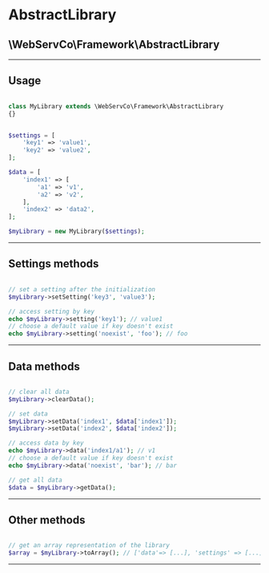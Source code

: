 # AbstractLibrary

## \WebServCo\Framework\AbstractLibrary

---

## Usage

```php

class MyLibrary extends \WebServCo\Framework\AbstractLibrary
{}
```

```php

$settings = [
    'key1' => 'value1',
    'key2' => 'value2',
];

$data = [
    'index1' => [
        'a1' => 'v1',
        'a2' => 'v2',
    ],
    'index2' => 'data2',
];

$myLibrary = new MyLibrary($settings);
```

---

## Settings methods

```php

// set a setting after the initialization
$myLibrary->setSetting('key3', 'value3');

// access setting by key
echo $myLibrary->setting('key1'); // value1
// choose a default value if key doesn't exist
echo $myLibrary->setting('noexist', 'foo'); // foo
```

---

## Data methods

```php

// clear all data
$myLibrary->clearData();

// set data
$myLibrary->setData('index1', $data['index1']);
$myLibrary->setData('index2', $data['index2']);

// access data by key
echo $myLibrary->data('index1/a1'); // v1
// choose a default value if key doesn't exist
echo $myLibrary->data('noexist', 'bar'); // bar

// get all data
$data = $myLibrary->getData();
```

---

## Other methods

```php

// get an array representation of the library
$array = $myLibrary->toArray(); // ['data'=> [...], 'settings' => [...]]

```

---

